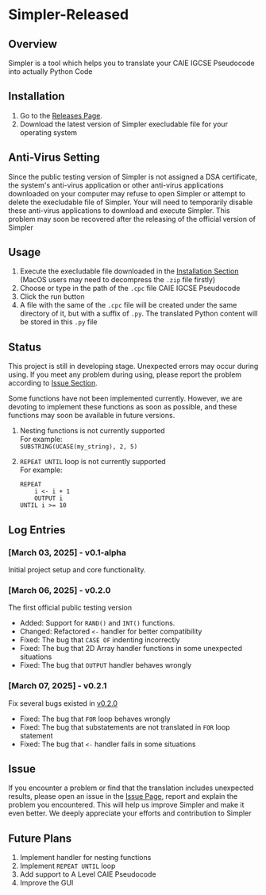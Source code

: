 # Simpler-Released

## Overview
Simpler is a tool which helps you to translate your CAIE IGCSE Pseudocode into actually Python Code

## Installation
1. Go to the [Releases Page](https://github.com/shixingzeya/Simpler-Released/releases). 
2. Download the latest version of Simpler execludable file for your operating system

## Anti-Virus Setting
Since the public testing version of Simpler is not assigned a DSA certificate, the system's anti-virus application or other anti-virus applications downloaded on your computer may refuse to open Simpler or attempt to delete the execludable file of Simpler. Your will need to temporarily disable these anti-virus applications to download and execute Simpler. This problem may soon be recovered after the releasing of the official version of Simpler

## Usage
1. Execute the execludable file downloaded in the [Installation Section](#installation) (MacOS users may need to decompress the `.zip` file firstly)
2. Choose or type in the path of the `.cpc` file CAIE IGCSE Pseudocode 
3. Click the run button
4. A file with the same of the `.cpc` file will be created under the same directory of it, but with a suffix of `.py`. The translated Python content will be stored in this `.py` file

## Status
This project is still in developing stage. Unexpected errors may occur during using. If you meet any problem during using, please report the problem according to [Issue Section](#issue).

Some functions have not been implemented currently. However, we are devoting to implement these functions as soon as possible, and these functions may soon be available in future versions. 

1. Nesting functions is not currently supported  
   For example:  
   `SUBSTRING(UCASE(my_string), 2, 5)`

2. `REPEAT UNTIL` loop is not currently supported  
   For example:
   ```
   REPEAT
       i <- i + 1
       OUTPUT i
   UNTIL i >= 10
   ```

## Log Entries

### [March 03, 2025] - v0.1-alpha 
Initial project setup and core functionality.  

### [March 06, 2025] - v0.2.0
The first official public testing version  

* Added: Support for `RAND()` and `INT()` functions.
* Changed: Refactored `<-` handler for better compatibility
* Fixed: The bug that `CASE OF` indenting incorrectly
* Fixed: The bug that 2D Array handler functions in some unexpected situations
* Fixed: The bug that `OUTPUT` handler behaves wrongly

### [March 07, 2025] - v0.2.1
Fix several bugs existed in [v0.2.0](#march-06-2025---v020)

* Fixed: The bug that `FOR` loop behaves wrongly
* Fixed: The bug that substatements are not translated in `FOR` loop statement
* Fixed: The bug that `<-` handler fails in some situations

## Issue
If you encounter a problem or find that the translation includes unexpected results, please open an issue in the [Issue Page](https://github.com/shixingzeya/Simpler-Released/issues), report and explain the problem you encountered. This will help us improve Simpler and make it even better. We deeply appreciate your efforts and contribution to Simpler

## Future Plans
1. Implement handler for nesting functions
2. Implement `REPEAT UNTIL` loop
3. Add support to A Level CAIE Pseudocode
4. Improve the GUI